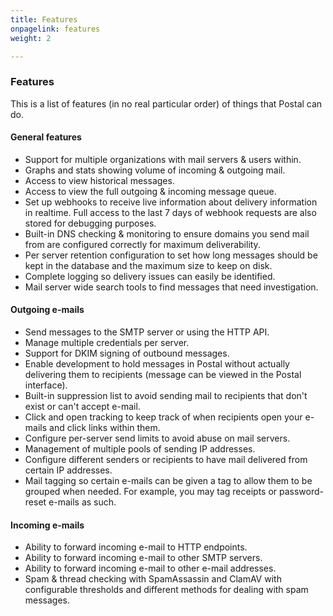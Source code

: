 ```yaml
---
title: Features
onpagelink: features
weight: 2

---
```


### **Features**

This is a list of features (in no real particular order) of things that Postal can do.

#### General features

- Support for multiple organizations with mail servers &amp; users within.
- Graphs and stats showing volume of incoming &amp; outgoing mail.
- Access to view historical messages.
- Access to view the full outgoing &amp; incoming message queue.
- Set up webhooks to receive live information about delivery information in realtime. Full access to the last 7 days of webhook requests are also stored for debugging purposes.
- Built-in DNS checking &amp; monitoring to ensure domains you send mail from are configured correctly for maximum deliverability.
- Per server retention configuration to set how long messages should be kept in the database and the maximum size to keep on disk.
- Complete logging so delivery issues can easily be identified.
- Mail server wide search tools to find messages that need investigation.
 
#### Outgoing e-mails

- Send messages to the SMTP server or using the HTTP API.
- Manage multiple credentials per server.
- Support for DKIM signing of outbound messages.
- Enable development to hold messages in Postal without actually delivering them to recipients (message can be viewed in the Postal interface).
- Built-in suppression list to avoid sending mail to recipients that don't exist or can't accept e-mail.
- Click and open tracking to keep track of when recipients open your e-mails and click links within them.
- Configure per-server send limits to avoid abuse on mail servers.
- Management of multiple pools of sending IP addresses.
- Configure different senders or recipients to have mail delivered from certain IP addresses.
- Mail tagging so certain e-mails can be given a tag to allow them to be grouped when needed. For example, you may tag receipts or password-reset e-mails as such.
 
#### Incoming e-mails

- Ability to forward incoming e-mail to HTTP endpoints.
- Ability to forward incoming e-mail to other SMTP servers.
- Ability to forward incoming e-mail to other e-mail addresses.
- Spam &amp; thread checking with SpamAssassin and ClamAV with configurable thresholds and different methods for dealing with spam messages.
 
